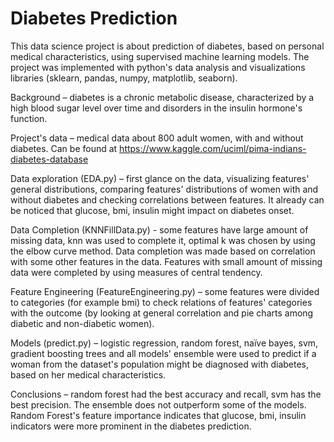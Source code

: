 # Diabetes Prediction
This data science project is about prediction of diabetes, based on personal medical characteristics, using supervised machine learning models. The project was implemented with python's data analysis and visualizations libraries (sklearn, pandas, numpy, matplotlib, seaborn).

Background – diabetes is a chronic metabolic disease, characterized by a high blood sugar level over time and disorders in the insulin hormone's function.

Project's data – medical data about 800 adult women, with and without diabetes. Can be found at https://www.kaggle.com/uciml/pima-indians-diabetes-database

Data exploration (EDA.py) – first glance on the data, visualizing features' general distributions, comparing features' distributions of women with and without diabetes and checking correlations between features. It already can be noticed that glucose, bmi, insulin might impact on diabetes onset.

Data Completion (KNNFillData.py) - some features have large amount of missing data, knn was used to complete it, optimal k was chosen by using the elbow curve method. Data completion was made based on correlation with some other features in the data. Features with small amount of missing data were completed by using measures of central tendency.

Feature Engineering (FeatureEngineering.py) – some features were divided to categories (for example bmi) to check relations of features' categories with the outcome (by looking at general correlation and pie charts among diabetic and non-diabetic women).

Models (predict.py) – logistic regression, random forest, naïve bayes, svm, gradient boosting trees and all models' ensemble were used to predict if a woman from the dataset's population might be diagnosed with diabetes, based on her medical characteristics.

Conclusions – random forest had the best accuracy and recall, svm has the best precision. The ensemble does not outperform some of the models. Random Forest's feature importance indicates that glucose, bmi, insulin indicators were more prominent in the diabetes prediction.

